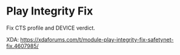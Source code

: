 # Play Integrity Fix

Fix CTS profile and DEVICE verdict.

XDA: https://xdaforums.com/t/module-play-integrity-fix-safetynet-fix.4607985/
